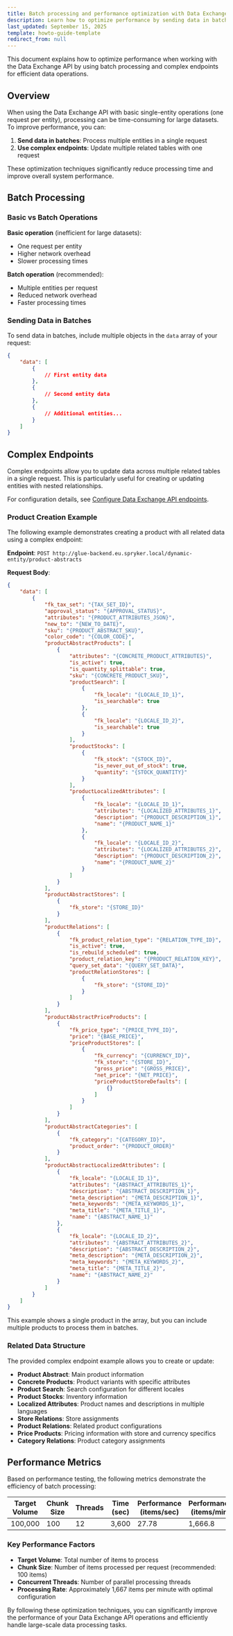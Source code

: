 ```yaml
---
title: Batch processing and performance optimization with Data Exchange API
description: Learn how to optimize performance by sending data in batches and using complex endpoints with the Spryker Data Exchange API.
last_updated: September 15, 2025
template: howto-guide-template
redirect_from: null
---
```


This document explains how to optimize performance when working with the Data Exchange API by using batch processing and complex endpoints for efficient data operations.

## Overview

When using the Data Exchange API with basic single-entity operations (one request per entity), processing can be time-consuming for large datasets. To improve performance, you can:

1. **Send data in batches**: Process multiple entities in a single request
2. **Use complex endpoints**: Update multiple related tables with one request

These optimization techniques significantly reduce processing time and improve overall system performance.

## Batch Processing

### Basic vs Batch Operations

**Basic operation** (inefficient for large datasets):
- One request per entity
- Higher network overhead
- Slower processing times

**Batch operation** (recommended):
- Multiple entities per request
- Reduced network overhead
- Faster processing times

### Sending Data in Batches

To send data in batches, include multiple objects in the `data` array of your request:

```json
{
    "data": [
        {
            // First entity data
        },
        {
            // Second entity data
        },
        {
            // Additional entities...
        }
    ]
}
```

## Complex Endpoints

Complex endpoints allow you to update data across multiple related tables in a single request. This is particularly useful for creating or updating entities with nested relationships.

For configuration details, see [Configure Data Exchange API endpoints](/docs/integrations/spryker-glue-api/backend-api/data-exchange-api/configure-data-exchange-api.html).

### Product Creation Example

The following example demonstrates creating a product with all related data using a complex endpoint:

**Endpoint**: `POST http://glue-backend.eu.spryker.local/dynamic-entity/product-abstracts`

**Request Body**:

```json
{
    "data": [
        {
            "fk_tax_set": "{TAX_SET_ID}",
            "approval_status": "{APPROVAL_STATUS}",
            "attributes": "{PRODUCT_ATTRIBUTES_JSON}",
            "new_to": "{NEW_TO_DATE}",
            "sku": "{PRODUCT_ABSTRACT_SKU}",
            "color_code": "{COLOR_CODE}",
            "productAbstractProducts": [
                {
                    "attributes": "{CONCRETE_PRODUCT_ATTRIBUTES}",
                    "is_active": true,
                    "is_quantity_splittable": true,
                    "sku": "{CONCRETE_PRODUCT_SKU}",
                    "productSearch": [
                        {
                            "fk_locale": "{LOCALE_ID_1}",
                            "is_searchable": true
                        },
                        {
                            "fk_locale": "{LOCALE_ID_2}",
                            "is_searchable": true
                        }
                    ],
                    "productStocks": [
                        {
                            "fk_stock": "{STOCK_ID}",
                            "is_never_out_of_stock": true,
                            "quantity": "{STOCK_QUANTITY}"
                        }
                    ],
                    "productLocalizedAttributes": [
                        {
                            "fk_locale": "{LOCALE_ID_1}",
                            "attributes": "{LOCALIZED_ATTRIBUTES_1}",
                            "description": "{PRODUCT_DESCRIPTION_1}",
                            "name": "{PRODUCT_NAME_1}"
                        },
                        {
                            "fk_locale": "{LOCALE_ID_2}",
                            "attributes": "{LOCALIZED_ATTRIBUTES_2}",
                            "description": "{PRODUCT_DESCRIPTION_2}",
                            "name": "{PRODUCT_NAME_2}"
                        }
                    ]
                }
            ],
            "productAbstractStores": [
                {
                    "fk_store": "{STORE_ID}"
                }
            ],
            "productRelations": [
                {
                    "fk_product_relation_type": "{RELATION_TYPE_ID}",
                    "is_active": true,
                    "is_rebuild_scheduled": true,
                    "product_relation_key": "{PRODUCT_RELATION_KEY}",
                    "query_set_data": "{QUERY_SET_DATA}",
                    "productRelationStores": [
                        {
                            "fk_store": "{STORE_ID}"
                        }
                    ]
                }
            ],
            "productAbstractPriceProducts": [
                {
                    "fk_price_type": "{PRICE_TYPE_ID}",
                    "price": "{BASE_PRICE}",
                    "priceProductStores": [
                        {
                            "fk_currency": "{CURRENCY_ID}",
                            "fk_store": "{STORE_ID}",
                            "gross_price": "{GROSS_PRICE}",
                            "net_price": "{NET_PRICE}",
                            "priceProductStoreDefaults": [
                                {}
                            ]
                        }
                    ]
                }
            ],
            "productAbstractCategories": [
                {
                    "fk_category": "{CATEGORY_ID}",
                    "product_order": "{PRODUCT_ORDER}"
                }
            ],
            "productAbstractLocalizedAttributes": [
                {
                    "fk_locale": "{LOCALE_ID_1}",
                    "attributes": "{ABSTRACT_ATTRIBUTES_1}",
                    "description": "{ABSTRACT_DESCRIPTION_1}",
                    "meta_description": "{META_DESCRIPTION_1}",
                    "meta_keywords": "{META_KEYWORDS_1}",
                    "meta_title": "{META_TITLE_1}",
                    "name": "{ABSTRACT_NAME_1}"
                },
                {
                    "fk_locale": "{LOCALE_ID_2}",
                    "attributes": "{ABSTRACT_ATTRIBUTES_2}",
                    "description": "{ABSTRACT_DESCRIPTION_2}",
                    "meta_description": "{META_DESCRIPTION_2}",
                    "meta_keywords": "{META_KEYWORDS_2}",
                    "meta_title": "{META_TITLE_2}",
                    "name": "{ABSTRACT_NAME_2}"
                }
            ]
        }
    ]
}
```

This example shows a single product in the array, but you can include multiple products to process them in batches.

### Related Data Structure

The provided complex endpoint example allows you to create or update:

- **Product Abstract**: Main product information
- **Concrete Products**: Product variants with specific attributes
- **Product Search**: Search configuration for different locales
- **Product Stocks**: Inventory information
- **Localized Attributes**: Product names and descriptions in multiple languages
- **Store Relations**: Store assignments
- **Product Relations**: Related product configurations
- **Price Products**: Pricing information with store and currency specifics
- **Category Relations**: Product category assignments

## Performance Metrics

Based on performance testing, the following metrics demonstrate the efficiency of batch processing:

| Target Volume | Chunk Size | Threads | Time (sec) | Performance (items/sec) | Performance (items/min) |
|---------------|------------|---------|------------|-------------------------|-------------------------|
| 100,000       | 100        | 12      | 3,600      | 27.78                   | 1,666.8                 |

### Key Performance Factors

- **Target Volume**: Total number of items to process
- **Chunk Size**: Number of items processed per request (recommended: 100 items)
- **Concurrent Threads**: Number of parallel processing threads
- **Processing Rate**: Approximately 1,667 items per minute with optimal configuration

By following these optimization techniques, you can significantly improve the performance of your Data Exchange API operations and efficiently handle large-scale data processing tasks.
